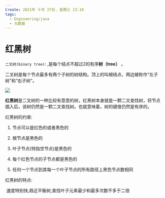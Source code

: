 ```yaml
---
Create: 2021年 十月 27日, 星期三 23:10
tags: 
  - Engineering/java
  - 大数据
---
```

# 红黑树

`二叉树(binary tree)`: ,是每个结点不超过2的有序**树（tree）** 。

二叉树是每个节点最多有两个子树的树结构。顶上的叫根结点，两边被称作“左子树”和“右子树”。

![](https://images-1257755739.cos.ap-guangzhou.myqcloud.com/hexo/posts/java-data-structure/%E4%BA%8C%E5%8F%89%E6%A0%91.bmp)

**红黑树**是二叉树的一种比较有意思的树，红黑树本身就是一颗二叉查找树，将节点插入后，该树仍然是一颗二叉查找树。也就意味着，树的键值仍然是有序的。

红黑树的约束:

1.  节点可以是红色的或者黑色的
    
2.  根节点是黑色的
    
3.  叶子节点(特指空节点)是黑色的
    
4.  每个红色节点的子节点都是黑色的
    
5.  任何一个节点到其每一个叶子节点的所有路径上黑色节点数相同
    

红黑树的特点:

 速度特别快,趋近平衡树,查找叶子元素最少和最多次数不多于二倍



